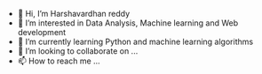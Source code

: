 - 👋 Hi, I’m Harshavardhan reddy
- 👀 I’m interested in Data Analysis, Machine learning and Web development
- 🌱 I’m currently learning Python and machine learning algorithms
- 💞️ I’m looking to collaborate on ...
- 📫 How to reach me ...

<!---
kubireddy-spec/kubireddy-spec is a ✨ special ✨ repository because its `README.md` (this file) appears on your GitHub profile.
You can click the Preview link to take a look at your changes.
--->
